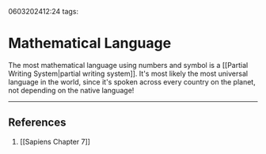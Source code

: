 0603202412:24
tags: 
# Mathematical Language

The most mathematical language using numbers and symbol is a [[Partial Writing System|partial writing system]].
It's most likely the most universal language in the world, since it's spoken across every country on the planet, not depending on the native language!

---
## References
1. [[Sapiens Chapter 7]]